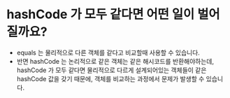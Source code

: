 # hashCode 가 모두 같다면 어떤 일이 벌어질까요?

- equals 는 물리적으로 다른 객체를 같다고 비교할때 사용할 수 있습니다.
- 반면 hashCode 는 논리적으로 같은 객체는 같은 해시코드를 반환해야하는데, hashCode 가 모두 같다면 물리적으로 다르게 설계되어있는 객체들이 같은 hashCode 값을 갖기 때문에, 객체를 비교하는 과정에서 문제가 발생할 수 있습니다.
